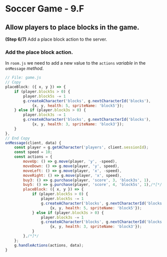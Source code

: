 # Soccer Game - 9.F

## Allow players to place blocks in the game.

**(Step 6/7)** Add a place block action to the server.

### Add the place block action.

In `room.js` we need to add a new value to the `actions` _variable_ in the `onMessage` _method_.

```javascript
// File: game.js
// Copy
placeBlock: ({ x, y }) => {
	if (player.block5s > 0) {
		player.block5s -= 1
		g.createACharacter('blocks', g.nextCharacterId('blocks'),
			{x, y, health: 5, spriteName: 'block5'});
	} else if (player.block3s > 0) {
		player.block3s -= 1
		g.createACharacter('blocks', g.nextCharacterId('blocks'),
			{x, y, health: 3, spriteName: 'block3'});
	}
},
// End Copy
onMessage(client, data) {
	const player = g.getACharacter('players', client.sessionId);
	const speed = 10;
	const actions = {
		moveUp: () => g.move(player, 'y', -speed),
		moveDown: () => g.move(player, 'y', speed),
		moveLeft: () => g.move(player, 'x', -speed),
		moveRight: () => g.move(player, 'x', speed),
		buy3: () => g.purchase(player, 'score', 3, 'block3s', 1),
		buy5: () => g.purchase(player, 'score', 4, 'block5s', 1),/*[*/
		placeBlock: ({ x, y }) => {
			if (player.block5s > 0) {
				player.block5s -= 1
				g.createACharacter('blocks', g.nextCharacterId('blocks'),
					{x, y, health: 5, spriteName: 'block5'});
			} else if (player.block3s > 0) {
				player.block3s -= 1
				g.createACharacter('blocks', g.nextCharacterId('blocks'),
					{x, y, health: 3, spriteName: 'block3'});
			}
		},/*]*/
	};
	g.handleActions(actions, data);
}
```
